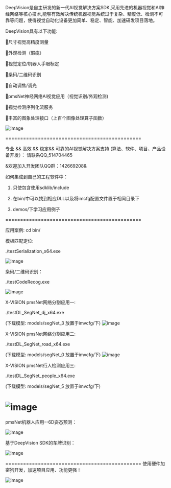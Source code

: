 ﻿DeepVision是自主研发的新一代AI视觉解决方案SDK,采用先进的机器视觉和AI神经网络等核心技术,能够有效解决传统机器视觉系统过于复杂、精度低、检测不可靠等问题，使得视觉自动化设备更加简单、稳定、智能、加速研发项目落地。

DeepVision具有以下功能:

尺寸视觉高精度测量

外观检测（瑕疵）

视觉定位/机器人手眼标定

条码/二维码识别

自动调焦/调光

pmsNet神经网络AI视觉应用（视觉识别/外观检测)

视觉检测序列化流服务

丰富的图象处理接口（上百个图像处理算子函数）






![image](./pic/XVISION.png)

==============================================

专业 && 高效 && 稳定&& 可靠的AI视觉解决方案支持
(算法、软件、项目、产品设备开发）： 
请联系QQ_514704465


&欢迎加入开发团队QQ群：142669208&



如何集成到自己的工程软件中：

1. 只使包含使用sdklib/include

2. 在bin/中可以找到相应DLL以及将imcfg配置文件置于相同目录下

3. demos/下学习应用例子

==============================================

应用案例:
cd bin/

模板匹配定位:

./testSerialization_x64.exe

![image](./pic/location.gif)

条码/二维码识别：

./testCodeRecog.exe

![image](./pic/code.gif)

X-VISION pmsNet网络分割应用一:

./testDL_SegNet_dj_x64.exe

(下载模型: models/segNet_3 放置于imvcfg/下)
![image](./pic/dianjiao.png)


X-VISION pmsNet网络分割应用二:

./testDL_SegNet_road_x64.exe

(下载模型: models/segNet_0 放置于imvcfg/下)
![image](./pic/road.png)


X-VISION pmsNet行人检测应用三:

./testDL_SegNet_people_x64.exe

(下载模型: models/segNet_5 放置于imvcfg/下)

![image](./pic/people.png)
==============================================


pmsNet机器人应用--6D姿态预测：

![image](./pic/6d.gif)

基于DeepVision SDK的车牌识别：

![image](./pic/plate.gif)


==============================================
使用硬件加密狗开发，加速项目应用、功能更强！

![image](./pic/dog.jpg)



